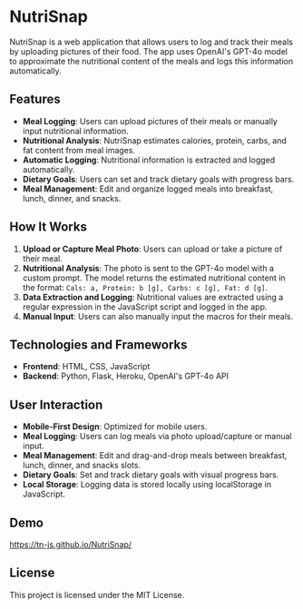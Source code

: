 # NutriSnap

NutriSnap is a web application that allows users to log and track their meals by uploading pictures of their food. The app uses OpenAI's GPT-4o model to approximate the nutritional content of the meals and logs this information automatically.

## Features

- **Meal Logging**: Users can upload pictures of their meals or manually input nutritional information.
- **Nutritional Analysis**: NutriSnap estimates calories, protein, carbs, and fat content from meal images.
- **Automatic Logging**: Nutritional information is extracted and logged automatically.
- **Dietary Goals**: Users can set and track dietary goals with progress bars.
- **Meal Management**: Edit and organize logged meals into breakfast, lunch, dinner, and snacks.

## How It Works

1. **Upload or Capture Meal Photo**: Users can upload or take a picture of their meal.
2. **Nutritional Analysis**: The photo is sent to the GPT-4o model with a custom prompt. The model returns the estimated nutritional content in the format: `Cals: a, Protein: b [g], Carbs: c [g], Fat: d [g]`.
3. **Data Extraction and Logging**: Nutritional values are extracted using a regular expression in the JavaScript script and logged in the app.
4. **Manual Input**: Users can also manually input the macros for their meals.

## Technologies and Frameworks

- **Frontend**: HTML, CSS, JavaScript
- **Backend**: Python, Flask, Heroku, OpenAI's GPT-4o API

## User Interaction

- **Mobile-First Design**: Optimized for mobile users.
- **Meal Logging**: Users can log meals via photo upload/capture or manual input.
- **Meal Management**: Edit and drag-and-drop meals between breakfast, lunch, dinner, and snacks slots.
- **Dietary Goals**: Set and track dietary goals with visual progress bars.
- **Local Storage**: Logging data is stored locally using localStorage in JavaScript.

## Demo

https://tn-js.github.io/NutriSnap/

## License

This project is licensed under the MIT License.
